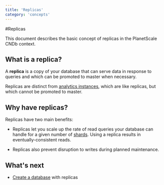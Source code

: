 ```yaml
---
title: 'Replicas'
category: 'concepts'
---
```


#Replicas

This document describes the basic concept of replicas in the PlanetScale CNDb context.

## What is a replica?

A **replica** is a copy of your database that can serve data in response to queries and which can be promoted to master when necessary.

Replicas are distinct from [analytics instances](analytics-instances), which are like replicas, but which cannot be promoted to master.

## Why have replicas?

Replicas have two main benefits:

+ Replicas let you scale up the rate of read queries your database can handle for a given number of [shards](sharding-schemes). Using a replica results in eventually-consistent reads. 
 
+ Replicas also prevent disruption to writes during planned maintenance.

## What's next

+ [Create a database](creating-database) with replicas
